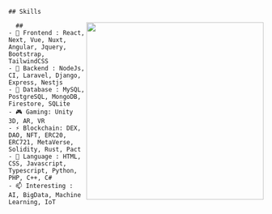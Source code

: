 
    ## Skills
<img align="right" width="350" src="https://github.com/codedreamer1/codedreamer1/blob/master/thinking.jpeg" />
        
      ##
    - 🌱 Frontend : React, Next, Vue, Nuxt, Angular, Jquery, Bootstrap, TailwindCSS
    - 🔭 Backend : NodeJs, CI, Laravel, Django, Express, Nestjs
    - 🧩 Database : MySQL, PostgreSQL, MongoDB, Firestore, SQLite
    - 🎮 Gaming: Unity 3D, AR, VR
    - ⚡ Blockchain: DEX, DAO, NFT, ERC20, ERC721, MetaVerse, Solidity, Rust, Pact
    - 💬 Language : HTML, CSS, Javascript, Typescript, Python, PHP, C++, C#
    - 📫 Interesting : AI, BigData, Machine Learning, IoT
  
  
